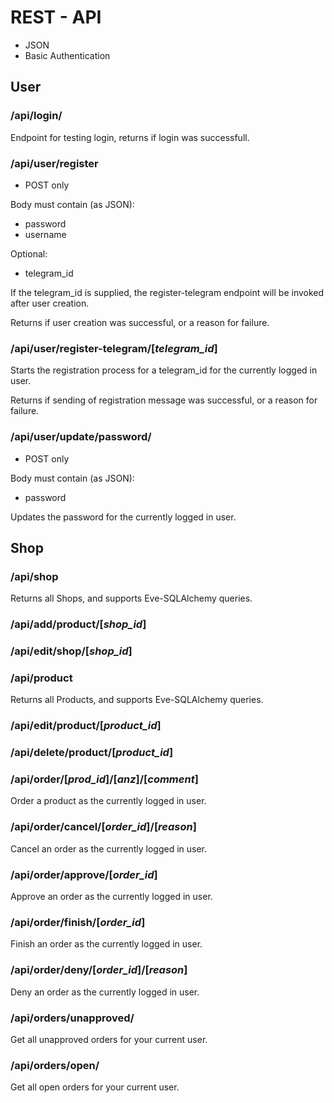 # REST - API
* JSON
* Basic Authentication
## User

### /api/login/
Endpoint for testing login, returns if login was successfull.
### /api/user/register
* POST only

Body must contain (as JSON):
* password
* username

Optional:
* telegram_id

If the telegram_id is supplied, the register-telegram endpoint will be invoked after user creation.

Returns if user creation was successful, or a reason for failure.
### /api/user/register-telegram/[_telegram_id_]
Starts the registration process for a telegram_id for the currently logged in user.

Returns if sending of registration message was successful, or a reason for failure.
### /api/user/update/password/
* POST only

Body must contain (as JSON):
* password

Updates the password for the currently logged in user.
## Shop

### /api/shop
Returns all Shops, and supports Eve-SQLAlchemy queries.
### /api/add/product/[_shop_id_]

### /api/edit/shop/[_shop_id_]

### /api/product
Returns all Products, and supports Eve-SQLAlchemy queries.
### /api/edit/product/[_product_id_]

### /api/delete/product/[_product_id_]

### /api/order/[_prod_id_]/[_anz_]/[_comment_]
Order a product as the currently logged in user.
### /api/order/cancel/[_order_id_]/[_reason_]
Cancel an order as the currently logged in user.
### /api/order/approve/[_order_id_]
Approve an order as the currently logged in user.
### /api/order/finish/[_order_id_]
Finish an order as the currently logged in user.
### /api/order/deny/[_order_id_]/[_reason_]
Deny an order as the currently logged in user.
### /api/orders/unapproved/
Get all unapproved orders for your current user.
### /api/orders/open/
Get all open orders for your current user.


